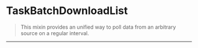 # TaskBatchDownloadList

> This mixin provides an unified way to poll data from an arbitrary source
> on a regular interval.

---
